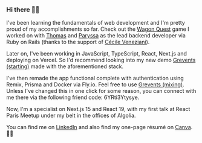 ### Hi there 👋🏿

I've been learning the fundamentals of web development and I'm pretty proud of my accomplishments so far. Check out the [Wagon Quest](https://www.wagon-quest.xyz/) game I worked on with [Thomas](https://github.com/Tomalexis) and [Paryssa](https://github.com/Paryssatis) as the lead backend developer via Ruby on Rails (thanks to the support of [Cécile Veneziani](https://github.com/cveneziani)).

Later on, I've been working in JavaScript, TypeScript, React, Next.js and deploying on Vercel. So I'd recommend looking into my new demo [Grevents (starting)](https://grevents-starting.vercel.app/) made with the aforementioned stack.

I've then remade the app functional complete with authentication using Remix, Prisma and Docker via Fly.io. Feel free to use [Grevents (mixing)](https://grevents.net/). Unless I've changed this in one click for some reason, you can connect with me there via the following friend code: 6YRti3Ytysye.

Now, I'm a specialist on Next.js 15 and React 19, with my first talk at React Paris Meetup under my belt in the offices of Algolia.

You can find me on [LinkedIn](https://www.linkedin.com/in/luther-tchofo-safo/) and also find my one-page résumé on [Canva](https://www.canva.com/design/DAF-nN7-ERI/gWpMNadwSpILzEa86Hswzw/view). ✍🏿

<!--
**LutherTS/LutherTS** is a ✨ _special_ ✨ repository because its `README.md` (this file) appears on your GitHub profile.

Here are some ideas to get you started:

- 🔭 I’m currently working on ...
- 🌱 I’m currently learning ...
- 👯 I’m looking to collaborate on ...
- 🤔 I’m looking for help with ...
- 💬 Ask me about ...
- 📫 How to reach me: ...
- 😄 Pronouns: ...
- ⚡ Fun fact: ...
-->
